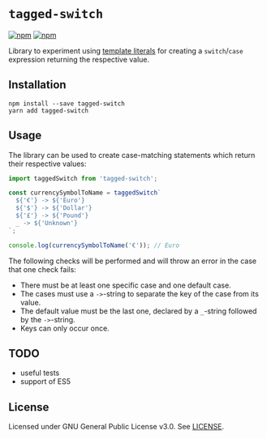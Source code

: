 # `tagged-switch`

[![npm](https://img.shields.io/npm/v/tagged-switch.svg?style=flat-square)](https://www.npmjs.com/package/tagged-switch)
[![npm](https://img.shields.io/npm/l/tagged-switch.svg?style=flat-square)](https://www.npmjs.com/package/tagged-switch)

Library to experiment using [template literals](https://developer.mozilla.org/en-US/docs/Web/JavaScript/Reference/Template_literals) for creating a `switch`/`case` expression returning the respective value.

## Installation

    npm install --save tagged-switch
    yarn add tagged-switch

## Usage

The library can be used to create case-matching statements which return their respective values:

```javascript
import taggedSwitch from 'tagged-switch';

const currencySymbolToName = taggedSwitch`
  ${'€'} -> ${'Euro'}
  ${'$'} -> ${'Dollar'}
  ${'£'} -> ${'Pound'}
  _ -> ${'Unknown'}
`;

console.log(currencySymbolToName('€')); // Euro
```

The following checks will be performed and will throw an error in the case that one check fails:

* There must be at least one specific case and one default case.
* The cases must use a `->`-string to separate the key of the case from its value.
* The default value must be the last one, declared by a `_`-string followed by the `->`-string.
* Keys can only occur once.

## TODO

* useful tests
* support of ES5

## License

Licensed under GNU General Public License v3.0. See [LICENSE](./LICENSE).
